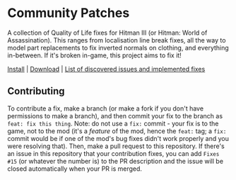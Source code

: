 # Community Patches

A collection of Quality of Life fixes for Hitman III (or Hitman: World of Assassination). This ranges from localisation line break fixes, all the way to model part replacements to fix inverted normals on clothing, and everything in-between. If it's broken in-game, this project aims to fix it!

[Install](https://hitman-resources.netlify.app/smf-install-link/https://github.com/glacier-modding/H3-Community-Patches/releases/latest/download/mod.framework.zip) | [Download](https://github.com/glacier-modding/H3-Community-Patches/releases/latest/download/mod.framework.zip) | [List of discovered issues and implemented fixes](https://github.com/orgs/glacier-modding/projects/2)

## Contributing

To contribute a fix, make a branch (or make a fork if you don't have permissions to make a branch), and then commit your fix to the branch as `feat: fix this thing`. Note: do not use a `fix:` commit - your fix is to the game, not to the mod (it's a _feature_ of the mod, hence the `feat:` tag; a `fix:` commit would be if one of the mod's bug fixes didn't work properly and you were resolving that). Then, make a pull request to this repository. If there's an issue in this repository that your contribution fixes, you can add `Fixes #15` (or whatever the number is) to the PR description and the issue will be closed automatically when your PR is merged.
